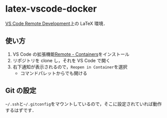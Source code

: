 # latex-vscode-docker

[VS Code Remote Development](https://code.visualstudio.com/docs/remote/remote-overview)上の LaTeX 環境．

## 使い方

1. VS Code の拡張機能[Remote - Containers](https://marketplace.visualstudio.com/items?itemName=ms-vscode-remote.remote-containers)をインストール
1. リポジトリを clone し，それを VS Code で開く
1. 右下通知が表示されるので，`Reopen in Container`を選択
   - コマンドパレットからでも開ける

## Git の設定

`~/.ssh`と`~/.gitconfig`をマウントしているので，そこに設定されていれば動作するはずです．
